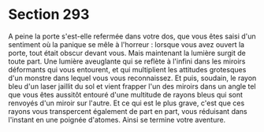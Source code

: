 # Section 293

A peine la porte s'est-elle refermée dans votre dos, que vous êtes saisi d'un sentiment où la panique se mêle à l'horreur : lorsque vous avez ouvert la porte, tout était obscur devant vous. Mais maintenant la lumière surgit de toute part. Une lumière aveuglante qui se reflète à l'infini dans les miroirs déformants qui vous entourent, et qui multiplient les attitudes grotesques d'un monstre dans lequel vous vous reconnaissez. Et puis, soudain, le rayon bleu d'un laser jaillit du sol et vient frapper l'un des miroirs dans un angle tel que vous êtes aussitôt entouré d'une multitude de rayons bleus qui sont renvoyés d'un miroir sur l'autre. Et ce qui est le plus grave, c'est que ces rayons vous transpercent également de part en part, vous réduisant dans l'instant en une poignée d'atomes. Ainsi se termine votre aventure.